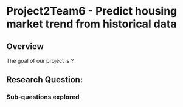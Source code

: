 # Project2Team6 - Predict housing market trend from historical data

## Overview
The goal of our project is ?

## Research Question:

### Sub-questions explored
